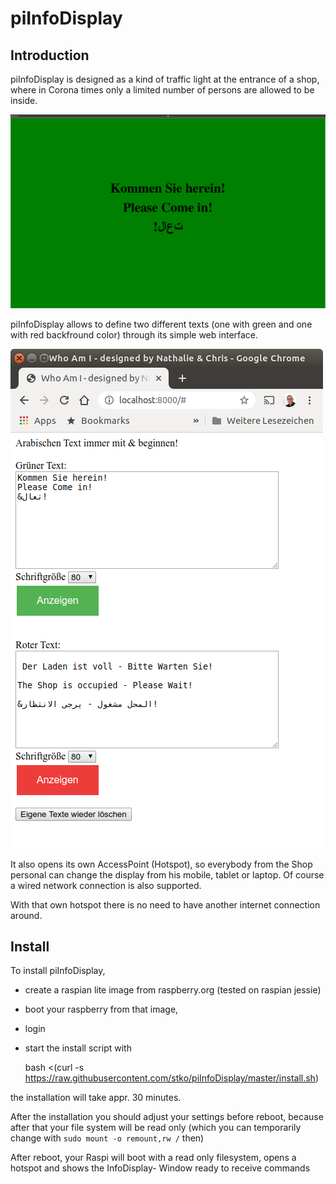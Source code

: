 # piInfoDisplay
## Introduction

piInfoDisplay is designed as a kind of traffic light at the entrance of a shop, where in Corona times only a limited number of persons are allowed to be inside.

![display](https://raw.githubusercontent.com/stko/piInfoDisplay/master/display.png)

piInfoDisplay allows to define two different texts (one with green and one with red backfround color) through its simple web interface. 


![web](https://raw.githubusercontent.com/stko/piInfoDisplay/master/web.png)


It also opens its own AccessPoint (Hotspot), so everybody from the Shop personal can change the display from his mobile, tablet or laptop. Of course a wired network connection is also supported. 

With that own hotspot there is no need to have another internet connection around.


## Install

To install piInfoDisplay, 
- create a raspian lite image from raspberry.org (tested on raspian jessie)
- boot your raspberry from that image, 
- login
- start the install script with

    bash <(curl -s https://raw.githubusercontent.com/stko/piInfoDisplay/master/install.sh)

the installation will take appr. 30 minutes.

After the installation you should adjust your settings before reboot, because after that your file system will be read only (which you can temporarily change with `sudo mount -o remount,rw /` then)

After reboot, your Raspi will boot with a read only filesystem, opens a hotspot and shows the InfoDisplay- Window ready to receive commands
